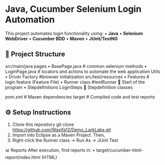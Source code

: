 # Java, Cucumber Selenium Login Automation
This project automates login functionality using:
•	**Java**
•	**Selenium WebDriver**
•	**Cucumber BDD**
•	**Maven**
•	**JUnit/TestNG**

## 📂 Project Structure
src/main/java
 pages
•	BasePage.java  # common selenium methods
•	LoginPage.java # locators and actions to automate the web application
Utils 
•	Driver Factory #browser initialization
src/test/resources 
•	Features
         #   login.feature (Feature File)
•	Runner class
        #testRunner    Start of the program
•	Stepdefinitions
         LoginSteps    Stepdefinition classes
              
pom.xml # Maven dependencies
target # Compiled code and test reports


## ⚙️ Setup Instructions
1. Clone this repository 
   git clone https://github.com/Wasifa12/Demo_LarkLabs.git
2. Import into Eclipse as a Maven Project. Then,
3. Right-click the Runner class → Run As → JUnit Test
   
📊 Reports
After execution, find reports in:
•	target/cucumber-html-report/index.html (HTML)
